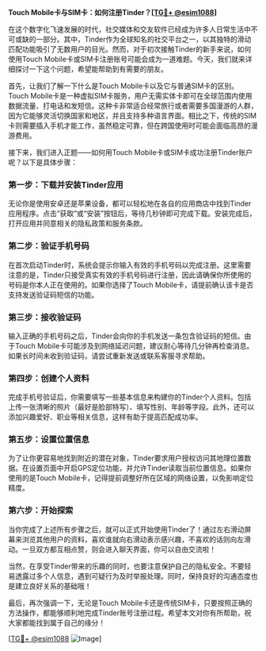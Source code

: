 **Touch Mobile卡与SIM卡：如何注册Tinder？[[TG💪+ @esim1088](https://t.me/s/esim1088)]**

在这个数字化飞速发展的时代，社交媒体和交友软件已经成为许多人日常生活中不可或缺的一部分。其中，Tinder作为全球知名的社交平台之一，以其独特的滑动匹配功能吸引了无数用户的目光。然而，对于初次接触Tinder的新手来说，如何使用Touch Mobile卡或SIM卡注册账号可能会成为一道难题。今天，我们就来详细探讨一下这个问题，希望能帮助到有需要的朋友。

首先，让我们了解一下什么是Touch Mobile卡以及它与普通SIM卡的区别。Touch Mobile卡是一种虚拟SIM卡服务，用户无需实体卡即可在全球范围内使用数据流量、打电话和发短信。这种卡非常适合经常旅行或者需要多国漫游的人群，因为它能够灵活切换国家和地区，并且支持多种语言界面。相比之下，传统的SIM卡则需要插入手机才能工作，虽然稳定可靠，但在跨国使用时可能会面临高昂的漫游费用。

接下来，我们进入正题——如何用Touch Mobile卡或SIM卡成功注册Tinder账户呢？以下是具体步骤：

### 第一步：下载并安装Tinder应用
无论你是使用安卓还是苹果设备，都可以轻松地在各自的应用商店中找到Tinder应用程序。点击“获取”或“安装”按钮后，等待几秒钟即可完成下载。安装完成后，打开应用并同意相关的隐私政策和服务条款。

### 第二步：验证手机号码
在首次启动Tinder时，系统会提示你输入有效的手机号码以完成注册。这里需要注意的是，Tinder只接受真实有效的手机号码进行注册，因此请确保你所使用的号码是你本人正在使用的。如果你选择了Touch Mobile卡，请提前确认该卡是否支持发送验证码短信的功能。

### 第三步：接收验证码
输入正确的手机号码之后，Tinder会向你的手机发送一条包含验证码的短信。由于Touch Mobile卡可能涉及到网络延迟问题，建议耐心等待几分钟再检查消息。如果长时间未收到验证码，请尝试重新发送或联系客服寻求帮助。

### 第四步：创建个人资料
完成手机号验证后，你需要填写一些基本信息来构建你的Tinder个人资料。包括上传一张清晰的照片（最好是脸部特写）、填写性别、年龄等字段。此外，还可以添加兴趣爱好、职业等相关信息，这样有助于提高匹配成功率。

### 第五步：设置位置信息
为了让你更容易地找到附近的潜在对象，Tinder要求用户授权访问其地理位置数据。在设置页面中开启GPS定位功能，并允许Tinder读取当前位置信息。如果你使用的是Touch Mobile卡，记得提前调整好所在区域的网络设置，以免影响定位精度。

### 第六步：开始探索
当你完成了上述所有步骤之后，就可以正式开始使用Tinder了！通过左右滑动屏幕来浏览其他用户的资料，喜欢谁就向右滑动表示感兴趣，不喜欢的话则向左滑动。一旦双方都互相点赞，则会进入聊天界面，你可以自由交流啦！

当然，在享受Tinder带来的乐趣的同时，也要注意保护自己的隐私安全。不要轻易透露过多个人信息，遇到可疑行为及时举报处理。同时，保持良好的沟通态度也是建立良好关系的基础哦！

最后，再次强调一下，无论是Touch Mobile卡还是传统SIM卡，只要按照正确的方法操作，都能够顺利地完成Tinder账号注册过程。希望本文对你有所帮助，祝大家都能找到属于自己的缘分！

[[TG💪+ @esim1088](https://t.me/s/esim1088) ![Image](https://i.postimg.cc/4NQfJmqS/Snipaste-2025-05-13-00-14-12.png)]
